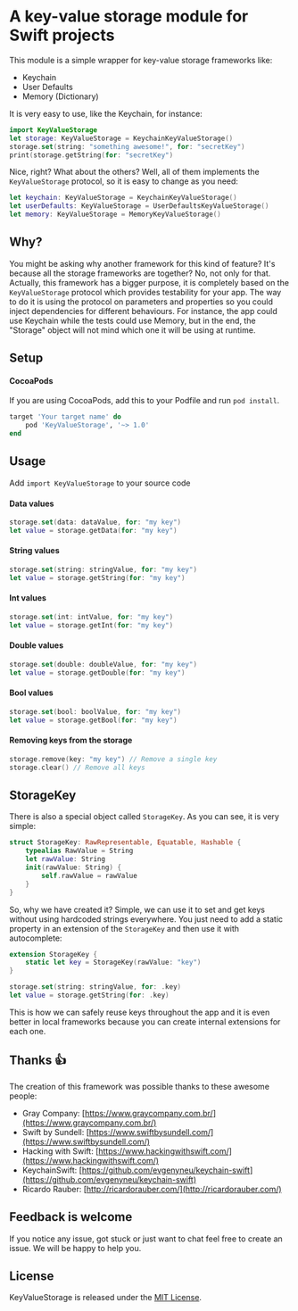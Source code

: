 # A key-value storage module for Swift projects

This module is a simple wrapper for key-value storage frameworks like:

- Keychain
- User Defaults
- Memory (Dictionary)

It is very easy to use, like the Keychain, for instance:

```Swift
import KeyValueStorage
let storage: KeyValueStorage = KeychainKeyValueStorage()
storage.set(string: "something awesome!", for: "secretKey")
print(storage.getString(for: "secretKey")
```

Nice, right? What about the others? Well, all of them implements the `KeyValueStorage` protocol, so it is easy to change as you need:

```Swift
let keychain: KeyValueStorage = KeychainKeyValueStorage()
let userDefaults: KeyValueStorage = UserDefaultsKeyValueStorage()
let memory: KeyValueStorage = MemoryKeyValueStorage()
```

## Why?

You might be asking why another framework for this kind of feature? It's because all the storage frameworks are together? No, not only for that. Actually, this framework has a bigger purpose, it is completely based on the `KeyValueStorage` protocol which provides testability for your app. The way to do it is using the protocol on parameters and properties so you could inject dependencies for different behaviours. For instance, the app could use Keychain while the tests could use Memory, but in the end, the "Storage" object will not mind which one it will be using at runtime.

## Setup

#### CocoaPods

If you are using CocoaPods, add this to your Podfile and run `pod install`.

```Ruby
target 'Your target name' do
    pod 'KeyValueStorage', '~> 1.0'
end
```

## Usage

Add `import KeyValueStorage` to your source code

#### Data values

```Swift
storage.set(data: dataValue, for: "my key")
let value = storage.getData(for: "my key")
```

#### String values

```Swift
storage.set(string: stringValue, for: "my key")
let value = storage.getString(for: "my key")
```

#### Int values

```Swift
storage.set(int: intValue, for: "my key")
let value = storage.getInt(for: "my key")
```

#### Double values

```Swift
storage.set(double: doubleValue, for: "my key")
let value = storage.getDouble(for: "my key")
```

#### Bool values

```Swift
storage.set(bool: boolValue, for: "my key")
let value = storage.getBool(for: "my key")
```

#### Removing keys from the storage

```Swift
storage.remove(key: "my key") // Remove a single key
storage.clear() // Remove all keys
```

## StorageKey

There is also a special object called `StorageKey`. As you can see, it is very simple:

```Swift
struct StorageKey: RawRepresentable, Equatable, Hashable {
	typealias RawValue = String
	let rawValue: String
	init(rawValue: String) {
		self.rawValue = rawValue
	}
}
```

So, why we have created it? Simple, we can use it to set and get keys without using hardcoded strings everywhere. You just need to add a static property in an extension of the `StorageKey` and then use it with autocomplete:

```Swift
extension StorageKey {
	static let key = StorageKey(rawValue: "key")
}

storage.set(string: stringValue, for: .key)
let value = storage.getString(for: .key)
```

This is how we can safely reuse keys throughout the app and it is even better in local frameworks because you can create internal extensions for each one.

## Thanks 👍

The creation of this framework was possible thanks to these awesome people:

* Gray Company: [https://www.graycompany.com.br/](https://www.graycompany.com.br/)
* Swift by Sundell: [https://www.swiftbysundell.com/](https://www.swiftbysundell.com/)
* Hacking with Swift: [https://www.hackingwithswift.com/](https://www.hackingwithswift.com/)
* KeychainSwift: [https://github.com/evgenyneu/keychain-swift](https://github.com/evgenyneu/keychain-swift)
* Ricardo Rauber: [http://ricardorauber.com/](http://ricardorauber.com/)

## Feedback is welcome

If you notice any issue, got stuck or just want to chat feel free to create an issue. We will be happy to help you.

## License

KeyValueStorage is released under the [MIT License](LICENSE).